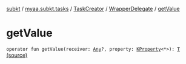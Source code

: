[subkt](../../../index.md) / [myaa.subkt.tasks](../../index.md) / [TaskCreator](../index.md) / [WrapperDelegate](index.md) / [getValue](./get-value.md)

# getValue

`operator fun getValue(receiver: `[`Any`](https://kotlinlang.org/api/latest/jvm/stdlib/kotlin/-any/index.html)`?, property: `[`KProperty`](https://kotlinlang.org/api/latest/jvm/stdlib/kotlin.reflect/-k-property/index.html)`<*>): `[`T`](index.md#T) [(source)](https://github.com/Myaamori/SubKt/blob/0.1.10/src/main/kotlin/myaa/subkt/tasks/tasks.kt#L244)